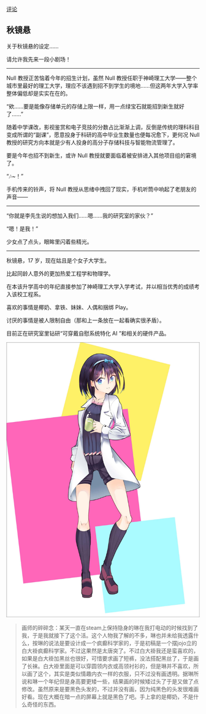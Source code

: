 [评论](https://github.com/SCLeoX/Wearable-Technology/issues/147)

## 秋镜悬

关于秋镜悬的设定……

请允许我先来一段小剧场！

---

Null 教授正苦恼着今年的招生计划，虽然 Null 教授任职于神崎理工大学——整个城市里最好的理工大学，理应不该遇到招不到学生的境地……但这两年大学入学率整体偏低却是实实在在的。

“欸……要是能像存储单元的存储上限一样，用一点绿宝石就能招到新生就好了……”

随着中学课改，影视鉴赏和电子竞技的分数占比渐渐上调，反倒是传统的理科科目变成所谓的“副课”，愿意投身于科研的高中毕业生数量也便每况愈下，更何况 Null 教授的研究方向本就是少有人投身的高分子存储科技与智能物流管理了。

要是今年也招不到新生，或许 Null 教授就要面临着被安排进入其他项目组的窘境了。

“🎶~！”

手机传来的铃声，将 Null 教授从思绪中拽回了现实，手机听筒中响起了老朋友的声音——

---

“你就是李先生说的想加入我们……嗯……我的研究室的家伙？”

“嗯！是我！”

少女点了点头，眼眸里闪着些精光。

---

秋镜悬，17 岁，现在姑且是个女子大学生。

比起同龄人意外的更加热爱工程学和物理学。

在本该升学高中的年纪直接参加了神崎理工大学入学考试，并以相当优秀的成绩考入该校工程系。

喜欢的事情是椰奶、拿铁、妹妹、人偶和捆绑 Play。

讨厌的事情是被人限制自由（那和上一条放在一起看确实很矛盾）。

目前正在研究室里钻研“可穿戴自慰系统特化 AI ”和相关的硬件产品。

![](./秋镜悬_low.jpg)

> 画师的碎碎念：某天一直在steam上保持隐身的琳在我打电动的时候找到了我，于是我就接下了这个活。这个人物我了解的不多，琳也并未给我透露什么，按琳的说法是要设计成一个疯癫科学家的，于是初稿是一个摆jojo立的白大褂疯癫科学家。不过这果然是太唐突了。不过白大褂我还是蛮喜欢的，如果是白大褂加黑丝也很好，可惜要求画了短裤，没法搭配黑丝了，于是画了长袜。白大褂里面是可以穿圆领内衣或高领衬衫的，但是琳并不喜欢，所以画了这个，其实是类似情趣内衣一样的衣服，只不过没有画透明。据琳所说和琳一个年纪但是身高要更矮一些，结果画的时候矮过头了于是又做了点修改。虽然原来是要黑色头发的，不过并没有画，因为纯黑色的头发很难画好看。现在大概在暗一点的屏幕上就是黑色了吧。手上拿的是椰奶，不是什么奇怪的东西。
